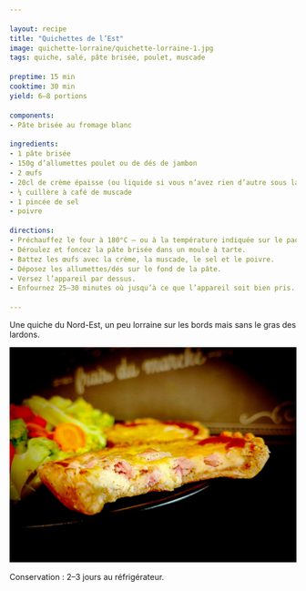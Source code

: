 ```yaml
---

layout: recipe
title: "Quichettes de l’Est"
image: quichette-lorraine/quichette-lorraine-1.jpg
tags: quiche, salé, pâte brisée, poulet, muscade

preptime: 15 min
cooktime: 30 min
yield: 6–8 portions

components:
- Pâte brisée au fromage blanc

ingredients:
- 1 pâte brisée
- 150g d’allumettes poulet ou de dés de jambon
- 2 œufs
- 20cl de crème épaisse (ou liquide si vous n’avez rien d’autre sous la main)
- ¼ cuillère à café de muscade
- 1 pincée de sel
- poivre

directions:
- Préchauffez le four à 180°C – ou à la température indiquée sur le paquet de pâte brisée.
- Déroulez et foncez la pâte brisée dans un moule à tarte.
- Battez les œufs avec la crème, la muscade, le sel et le poivre.
- Déposez les allumettes/dés sur le fond de la pâte.
- Versez l’appareil par dessus. 
- Enfournez 25–30 minutes où jusqu’à ce que l’appareil soit bien pris.

---
```


Une quiche du Nord-Est, un peu lorraine sur les bords mais sans le gras des lardons.

![Un bel appareil parfumé dans lequel sont venus se figer les allumettes de poulet.](../images/quichette-lorraine/quichette-lorraine-2.jpg) 

Conservation&nbsp;: 2–3 jours au réfrigérateur.